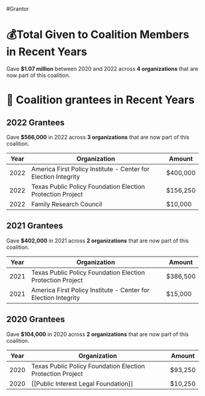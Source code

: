 #Grantor 

# 💰Total Given to Coalition Members in Recent Years

Gave **$1.07 million** between 2020 and 2022 across **4 organizations** that are now part of this coalition.
# 💸 Coalition grantees in Recent Years

## 2022 Grantees

Gave **$566,000** in 2022 across **3 organizations** that are now part of this coalition.

| Year | Organization                                                   | Amount   |
| ---- | -------------------------------------------------------------- | -------- |
| 2022 | America First Policy Institute - Center for Election Integrity | $400,000 |
| 2022 | Texas Public Policy Foundation Election Protection Project     | $156,250 |
| 2022 | Family Research Council                                        | $10,000  |
## 2021 Grantees

Gave **$402,000** in 2021 across **2 organizations** that are now part of this coalition.

| Year | Organization                                                   | Amount   |
| ---- | -------------------------------------------------------------- | -------- |
| 2021 | Texas Public Policy Foundation Election Protection Project     | $386,500 |
| 2021 | America First Policy Institute - Center for Election Integrity | $15,000  |

## 2020 Grantees

Gave **$104,000** in 2020 across **2 organizations** that are now part of this coalition.

| Year | Organization                                               | Amount  |
| ---- | ---------------------------------------------------------- | ------- |
| 2020 | Texas Public Policy Foundation Election Protection Project | $93,250 |
| 2020 | [[Public Interest Legal Foundation]]                       | $10,250 |
